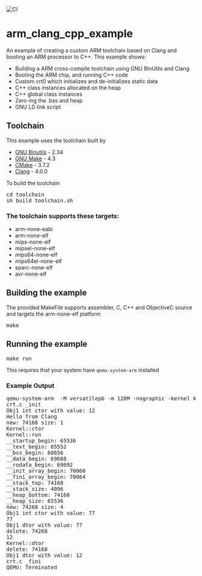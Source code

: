 ![CI](https://github.com/teverett/arm_clang_cpp_example/workflows/CI/badge.svg)

# arm_clang_cpp_example

An example of creating a custom ARM toolchain based on Clang and booting an ARM processor to C++.  This example shows:

* Building a ARM cross-compile toolchain using GNU BinUtils and Clang
* Booting the ARM chip, and running C++ code
* Custom crt0 which initializes and de-initializes static data
* C++ class instances allocated on the heap 
* C++ global class instances
* Zero-ing the .bss and heap
* GNU LD link script

## Toolchain

This example uses the toolchain built by 

* [GNU Binutils](https://www.gnu.org/software/binutils/) - 2.34
* [GNU Make](https://www.gnu.org/software/make/) - 4.3
* [CMake](https://cmake.org/) - 3.7.2
* [Clang](https://clang.llvm.org/) - 4.0.0

To build the toolchain

<pre>
cd toolchain
sh build_toolchain.sh
</pre>

### The toolchain supports these targets:

* arm-none-eabi 
* arm-none-elf 
* mips-none-elf 
* mipsel-none-elf 
* mips64-none-elf 
* mips64el-none-elf 
* sparc-none-elf 
* avr-none-elf

## Building the example

The provided MakeFile supports assembler, C, C++ and ObjectiveC source and targets the arm-none-elf platform

<pre>
make
</pre>

## Running the example

<pre>
make run
</pre>

This requires that your system have `qemu-system-arm` installed

### Example Output

<pre>
qemu-system-arm  -M versatilepb -m 128M -nographic -kernel kernel.bin
crt.c _init
Obj1 int ctor with value: 12
Hello from Clang
new: 74168 size: 1
Kernel::ctor
Kernel::run
__startup_begin: 65536
__text_begin: 65552
__bss_begin: 68656
__data_begin: 69688
__rodata_begin: 69692
__init_array_begin: 70060
__fini_array_begin: 70064
__stack_top: 74168
__stack_size: 4096
__heap_bottom: 74168
__heap_size: 65536
new: 74268 size: 4
Obj1 int ctor with value: 77
77
Obj1 dtor with value: 77
delete: 74268
12
Kernel::dtor
delete: 74168
Obj1 dtor with value: 12
crt.c _fini
QEMU: Terminated
</pre>
